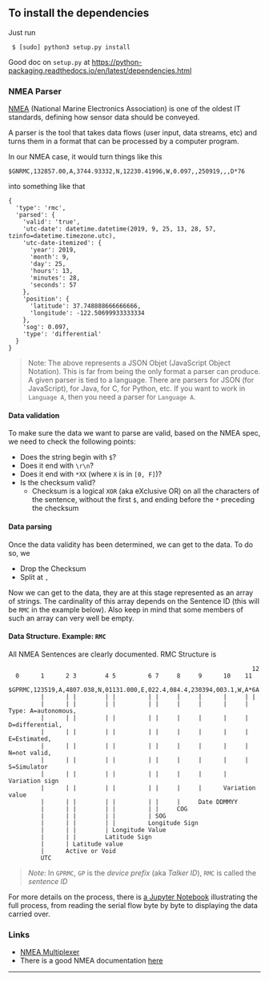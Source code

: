 ## To install the dependencies
Just run
```
 $ [sudo] python3 setup.py install
```
Good doc on `setup.py` at <https://python-packaging.readthedocs.io/en/latest/dependencies.html>

### NMEA Parser
[NMEA](http://nmea.org) (National Marine Electronics Association) is one of the oldest IT standards, defining how sensor data should be conveyed.

A parser is the tool that takes data flows (user input, data streams, etc) and turns them in a format that can be processed by a computer program.

In our NMEA case, it would turn things like this
```
$GNRMC,132857.00,A,3744.93332,N,12230.41996,W,0.097,,250919,,,D*76
```
into something like that
```
{
  'type': 'rmc',
  'parsed': {
    'valid': 'true',
    'utc-date': datetime.datetime(2019, 9, 25, 13, 28, 57, tzinfo=datetime.timezone.utc),
    'utc-date-itemized': {
      'year': 2019,
      'month': 9,
      'day': 25,
      'hours': 13,
      'minutes': 28,
      'seconds': 57
    },
    'position': {
      'latitude': 37.748888666666666,
      'longitude': -122.50699933333334
    },
    'sog': 0.097,
    'type': 'differential'
  }
}
```
> Note: The above represents a JSON Objet (JavaScript Object Notation). This is far from being the only format a parser can produce. A given parser
> is tied to a language. There are parsers for JSON (for JavaScript), for Java, for C, for Python, etc. If you want to work in `Language A`, then you
> need a parser for `Language A`.

#### Data validation
To make sure the data we want to parse are valid, based on the NMEA spec, we need to check the following points:
- Does the string begin with `$`?
- Does it end with `\r\n`?
- Does it end with `*XX` (where `X` is in `[0, F]`)?
- Is the checksum valid?
    - Checksum is a logical `XOR` (aka eXclusive OR) on all the characters of the sentence, without the first `$`, and ending before the `*` preceding the checksum

#### Data parsing
Once the data validity has been determined, we can get to the data. To do so, we
- Drop the Checksum
- Split at `,`

Now we can get to the data, they are at this stage represented as an array of strings.
The cardinality of this array depends on the Sentence ID (this will be `RMC` in the example below).
Also keep in mind that some members of such an array can very well be empty.

#### Data Structure. Example: `RMC`
All NMEA Sentences are clearly documented.
RMC Structure is
```
                                                                    12
  0      1      2 3        4 5         6 7     8     9      10    11
  $GPRMC,123519,A,4807.038,N,01131.000,E,022.4,084.4,230394,003.1,W,A*6A
         |      | |        | |         | |     |     |      |     | |
         |      | |        | |         | |     |     |      |     | Type: A=autonomous,
         |      | |        | |         | |     |     |      |     |       D=differential,
         |      | |        | |         | |     |     |      |     |       E=Estimated,
         |      | |        | |         | |     |     |      |     |       N=not valid,
         |      | |        | |         | |     |     |      |     |       S=Simulator
         |      | |        | |         | |     |     |      |     Variation sign
         |      | |        | |         | |     |     |      Variation value
         |      | |        | |         | |     |     Date DDMMYY
         |      | |        | |         | |     COG
         |      | |        | |         | SOG
         |      | |        | |         Longitude Sign
         |      | |        | Longitude Value
         |      | |        Latitude Sign
         |      | Latitude value
         |      Active or Void
         UTC
```
> _Note_: In `GPRMC`, `GP` is the _device prefix_ (aka _Talker ID_), `RMC` is called the _sentence ID_

For more details on the process, there is [a Jupyter Notebook](./python.nmea.ipynb) illustrating the full process, from reading the serial flow byte by byte to displaying the data carried over.

<!-- Ideas for Christophe
    - GPS: History (Loran, Decca, Hyperbolic Navigation System), 24 satellites on 6 orbits
    - Pair programming
    - github
    - Write tests!!!
    - Python, NodeJS, Java (and Co), Processing
    - Jupyter Notebooks for
        - Checksum validation - Ok
        - NMEA Sentence parsing (like RMC) - Ok
        - Decimal to Sexagesimal and vice-versa - Ok
    - Explain knots and nautical miles
    - Record and replay
    - Google Maps APIs -> Geolocalisation API: https://olivierld.github.io/web.stuff/gps/GPS.api.html
-->

### Links
- [NMEA Multiplexer](https://github.com/OlivierLD/raspberry-coffee/blob/master/NMEA.multiplexer/README.md)
- There is a good NMEA documentation [here](https://gpsd.gitlab.io/gpsd/NMEA.html)

---
